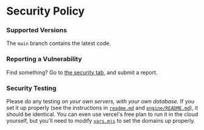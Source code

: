 # Security Policy

### Supported Versions

The `main` branch contains the latest code.

### Reporting a Vulnerability

Find something? Go to [the security tab](https://github.com/jkrei0/gameify/security), and submit a report.

### Security Testing

Please do any testing *on your own servers, with your own database.*
If you set it up properly (see the instructions in [`readme.md`](readme.md) and [`engine/README.md`](engine/README.md)), it should be identical.
You can even use vercel's free plan to run it in the cloud yourself, but you'll need to modify [`vars.mjs`](vars.mjs) to set the domains up properly.
